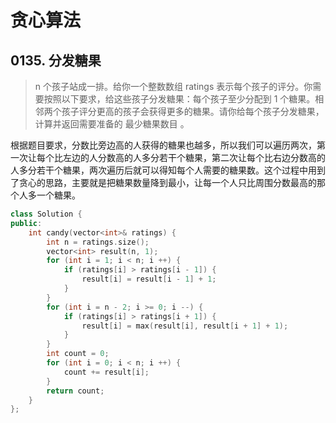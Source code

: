 # 贪心算法

## 0135. 分发糖果

> n 个孩子站成一排。给你一个整数数组 ratings 表示每个孩子的评分。你需要按照以下要求，给这些孩子分发糖果：每个孩子至少分配到 1 个糖果。相邻两个孩子评分更高的孩子会获得更多的糖果。请你给每个孩子分发糖果，计算并返回需要准备的 最少糖果数目 。

根据题目要求，分数比旁边高的人获得的糖果也越多，所以我们可以遍历两次，第一次让每个比左边的人分数高的人多分若干个糖果，第二次让每个比右边分数高的人多分若干个糖果，两次遍历后就可以得知每个人需要的糖果数。这个过程中用到了贪心的思路，主要就是把糖果数量降到最小，让每一个人只比周围分数最高的那个人多一个糖果。

```c++
class Solution {
public:
    int candy(vector<int>& ratings) {
        int n = ratings.size();
        vector<int> result(n, 1);
        for (int i = 1; i < n; i ++) {
            if (ratings[i] > ratings[i - 1]) {
                result[i] = result[i - 1] + 1;
            }
        }
        for (int i = n - 2; i >= 0; i --) {
            if (ratings[i] > ratings[i + 1]) {
                result[i] = max(result[i], result[i + 1] + 1);
            }
        }
        int count = 0;
        for (int i = 0; i < n; i ++) {
            count += result[i];
        }
        return count;
    }
};
```
